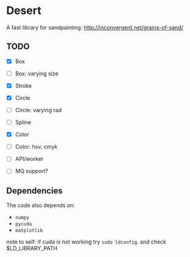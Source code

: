 # Desert

A fast library for sandpainting: http://inconvergent.net/grains-of-sand/


## TODO

- [x] Box
- [ ] Box: varying size
- [x] Stroke
- [x] Circle
- [ ] Circle: varying rad
- [ ] Spline
- [x] Color
- [ ] Color: hsv, cmyk

- [ ] API/worker
- [ ] MQ support?


## Dependencies

The code also depends on:

*    `numpy`
*    `pycuda`
*    `matplotlib`


note to self: if cuda is not working try `sudo ldconfig`. and check
$LD_LIBRARY_PATH

